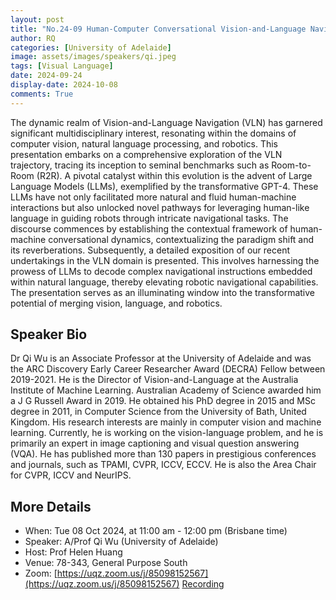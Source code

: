 ```yaml
---
layout: post
title: "No.24-09 Human-Computer Conversational Vision-and-Language Navigation"
author: RQ
categories: [University of Adelaide]
image: assets/images/speakers/qi.jpeg
tags: [Visual Language]
date: 2024-09-24
display-date: 2024-10-08
comments: True
---
```


The dynamic realm of Vision-and-Language Navigation (VLN) has garnered significant multidisciplinary interest, resonating within the domains of computer vision, natural language processing, and robotics. This presentation embarks on a comprehensive exploration of the VLN trajectory, tracing its inception to seminal benchmarks such as Room-to-Room (R2R). A pivotal catalyst within this evolution is the advent of Large Language Models (LLMs), exemplified by the transformative GPT-4. These LLMs have not only facilitated more natural and fluid human-machine interactions but also unlocked novel pathways for leveraging human-like language in guiding robots through intricate navigational tasks. The discourse commences by establishing the contextual framework of human-machine conversational dynamics, contextualizing the paradigm shift and its reverberations. Subsequently, a detailed exposition of our recent undertakings in the VLN domain is presented. This involves harnessing the prowess of LLMs to decode complex navigational instructions embedded within natural language, thereby elevating robotic navigational capabilities. The presentation serves as an illuminating window into the transformative potential of merging vision, language, and robotics.

## Speaker Bio

Dr Qi Wu is an Associate Professor at the University of Adelaide and was the ARC Discovery Early Career Researcher Award (DECRA) Fellow between 2019-2021. He is the Director of Vision-and-Language at the Australia Institute of Machine Learning. Australian Academy of Science awarded him a J G Russell Award in 2019. He obtained his PhD degree in 2015 and MSc degree in 2011, in Computer Science from the University of Bath, United Kingdom. His research interests are mainly in computer vision and machine learning. Currently, he is working on the vision-language problem, and he is primarily an expert in image captioning and visual question answering (VQA). He has published more than 130 papers in prestigious conferences and journals, such as TPAMI, CVPR, ICCV, ECCV. He is also the Area Chair for CVPR, ICCV and NeurIPS.

## More Details

- When: Tue 08 Oct 2024, at 11:00 am - 12:00 pm (Brisbane time)
- Speaker: A/Prof Qi Wu (University of Adelaide)
- Host: Prof Helen Huang
- Venue: 78-343, General Purpose South
- Zoom: [https://uqz.zoom.us/j/85098152567](https://uqz.zoom.us/j/85098152567) [Recording](https://uqz.zoom.us/rec/share/nev3UO-E6JI2LJiGcFZv3aTHrK9bRBYoiJioARQIgDEQx0OeMh6w818gYqcg6qg8.b9pFN2G_rhG5TzUv)
